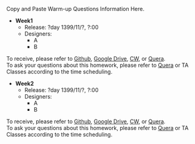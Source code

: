 Copy and Paste Warm-up Questions Information Here.

* **Week1**
  * Release: ?day 1399/11/?, ?:00  
  * Designers: 
    * A
    * B
  
To receive, please refer to [Github](https://github.com/nastaraan/test2/blob/gh-pages/Warm-up%20Questions/Week1), [Google Drive](https://nastaraan.github.io/test2/), [CW](https://nastaraan.github.io/test2/), or [Quera](https://nastaraan.github.io/test2/).
<br> To ask your questions about this homework, please refer to [Quera](https://nastaraan.github.io/test2/) or TA Classes according to the time scheduling.


* **Week2**
  * Release: ?day 1399/11/?, ?:00  
  * Designers: 
    * A
    * B
  
To receive, please refer to [Github](https://github.com/nastaraan/test2/blob/gh-pages/Warm-up%20Questions/Week2), [Google Drive](https://nastaraan.github.io/test2/), [CW](https://nastaraan.github.io/test2/), or [Quera](https://nastaraan.github.io/test2/).
<br> To ask your questions about this homework, please refer to [Quera](https://nastaraan.github.io/test2/) or TA Classes according to the time scheduling.
